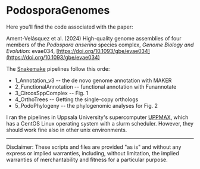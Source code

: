 # PodosporaGenomes

Here you'll find the code associated with the paper:

Ament-Velásquez et al. (2024) High-quality genome assemblies of four members of the *Podospora anserina* species complex, *Genome Biology and Evolution*: evae034, [https://doi.org/10.1093/gbe/evae034](https://doi.org/10.1093/gbe/evae034)

The [Snakemake](https://snakemake.readthedocs.io/en/stable/) pipelines follow this orde: 

- 1_Annotation_v3 -- the de novo genome annotation with MAKER
- 2_FunctionalAnnotation -- functional annotation with Funannotate
- 3_CircosSppComplex -- Fig. 1
- 4_OrthoTrees -- Getting the single-copy orthologs
- 5_PodoPhylogeny -- the phylogenomic analyses for Fig. 2

I ran the pipelines in Uppsala University's supercomputer [UPPMAX](https://uppmax.uu.se/), which has a CentOS Linux operating system with a slurm scheduler. However, they should work fine also in other unix environments.

----

Disclaimer: These scripts and files are provided "as is" and without any express or implied warranties, including, without limitation, the implied warranties of merchantability and fitness for a particular purpose.
